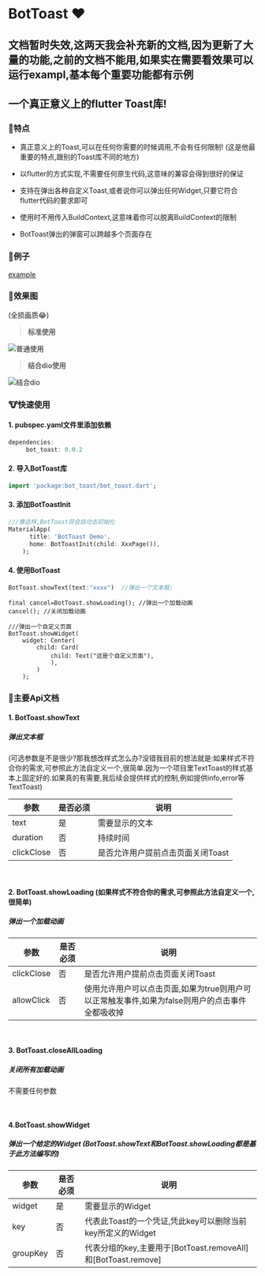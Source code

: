BotToast ❤
========= 
## 文档暂时失效,这两天我会补充新的文档,因为更新了大量的功能,之前的文档不能用,如果实在需要看效果可以运行exampl,基本每个重要功能都有示例

## 一个真正意义上的flutter Toast库!

###  🐶特点

- 真正意义上的Toast,可以在任何你需要的时候调用,不会有任何限制! (这是他最重要的特点,跟别的Toast库不同的地方)

- 以flutter的方式实现,不需要任何原生代码,这意味的兼容会得到很好的保证

- 支持在弹出各种自定义Toast,或者说你可以弹出任何Widget,只要它符合flutter代码的要求即可

- 使用时不用传入BuildContext,这意味着你可以脱离BuildContext的限制

- BotToast弹出的弹窗可以跨越多个页面存在

### 🐼例子

[example](https://github.com/MMMzq/bot_toast/blob/master/example/lib/main.dart)

### 🐺效果图
(全损画质😂)

> **标准使用**

![普通使用](https://raw.githubusercontent.com/MMMzq/bot_toast/master/doc/media/demo1.gif)

> **结合dio使用**

![结合dio](https://github.com/MMMzq/bot_toast/raw/master/doc/media/demo2.gif)

### 🐮快速使用

#### 1. pubspec.yaml文件里添加依赖
``` dart
dependencies:
     bot_toast: 0.0.2
```

#### 2. 导入BotToast库
``` dart
import 'package:bot_toast/bot_toast.dart';
```

#### 3. 添加BotToastInit
``` dart
///像这样,BotToast将会自动去初始化
MaterialApp(
      title: 'BotToast Demo',
      home: BotToastInit(child: XxxPage()),
    );
```


#### 4. 使用BotToast
``` dart
BotToast.showText(text:"xxxx")  //弹出一个文本框;
```

```
final cancel=BotToast.showLoading(); //弹出一个加载动画
cancel(); //关闭加载动画
```

```
///弹出一个自定义页面
BotToast.showWidget(
    widget: Center(
        child: Card(
            child: Text("这是个自定义页面"),
            ),
        )
    );
```

### 🐹主要Api文档

#### 1. BotToast.showText
##### 弹出文本框 
(可选参数是不是很少?那我想改样式怎么办?没错我目前的想法就是:如果样式不符合你的需求,可参照此方法自定义一个,很简单.因为一个项目里TextToast的样式基本上固定好的.如果真的有需要,我后续会提供样式的控制,例如提供info,error等TextToast)


参数 | 是否必须 | 说明
---- | --- | ---
text | 是 | 需要显示的文本
duration | 否 | 持续时间
clickClose | 否 | 是否允许用户提前点击页面关闭Toast

<br>

#### 2. BotToast.showLoading (如果样式不符合你的需求,可参照此方法自定义一个,很简单)
##### 弹出一个加载动画 

参数 | 是否必须 | 说明
---- | --- | ---
clickClose | 否 | 是否允许用户提前点击页面关闭Toast
allowClick | 否 | 使用允许用户可以点击页面,如果为true则用户可以正常触发事件,如果为false则用户的点击事件全都吸收掉

<br>

#### 3. BotToast.closeAllLoading
##### 关闭所有加载动画

不需要任何参数

<br>

#### 4.BotToast.showWidget
##### 弹出一个给定的Widget (BotToast.showText和BotToast.showLoading都是基于此方法编写的)

参数 | 是否必须 | 说明
---- | --- | ---
widget | 是 | 需要显示的Widget
key | 否 | 代表此Toast的一个凭证,凭此key可以删除当前key所定义的Widget
groupKey | 否 | 代表分组的key,主要用于[BotToast.removeAll]和[BotToast.remove]


